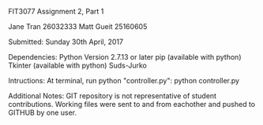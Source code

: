 FIT3077 Assignment 2, Part 1

Jane Tran 26032333
Matt Gueit 25160605

Submitted: Sunday 30th April, 2017

Dependencies:
Python Version 2.7.13 or later
pip (available with python)
Tkinter (available with python)
Suds-Jurko

Intructions:
At terminal, run python "controller.py": python controller.py

Additional Notes:
GIT repository is not representative of student contributions.
Working files were sent to and from eachother and pushed to GITHUB by one user.

